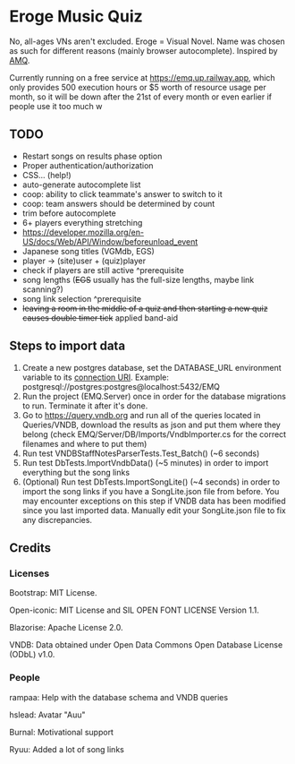 # Eroge Music Quiz

No, all-ages VNs aren't excluded. Eroge = Visual Novel. Name was chosen as such for different reasons (mainly browser
autocomplete). Inspired by [AMQ](https://animemusicquiz.com/).

Currently running on a free service at https://emq.up.railway.app, which only provides 500 execution hours or $5 worth
of resource usage per month, so it will be down after the 21st of every month or even earlier if people use it too much
w

## TODO

* Restart songs on results phase option
* Proper authentication/authorization
* CSS... (help!)
* auto-generate autocomplete list
* coop: ability to click teammate's answer to switch to it
* coop: team answers should be determined by count
* trim before autocomplete
* 6+ players everything stretching
* https://developer.mozilla.org/en-US/docs/Web/API/Window/beforeunload_event
* Japanese song titles (VGMdb, EGS)
* player -> (site)user + (quiz)player
* check if players are still active ^prerequisite
* song lengths (~~EGS~~ usually has the full-size lengths, maybe link scanning?)
* song link selection ^prerequisite
* ~~leaving a room in the middle of a quiz and then starting a new quiz causes double timer tick~~ applied band-aid

## Steps to import data

1. Create a new postgres database, set the DATABASE_URL environment variable to
   its [connection URI](https://www.postgresql.org/docs/current/libpq-connect.html#LIBPQ-CONNSTRING). Example:
   postgresql://postgres:postgres@localhost:5432/EMQ
2. Run the project (EMQ.Server) once in order for the database migrations to run. Terminate it after it's done.
3. Go to https://query.vndb.org and run all of the queries located in Queries/VNDB, download the results as json and put
   them where they belong (check EMQ/Server/DB/Imports/VndbImporter.cs for the correct filenames and where to put them)
4. Run test VNDBStaffNotesParserTests.Test_Batch() (~6 seconds)
5. Run test DbTests.ImportVndbData() (~5 minutes) in order to import everything but the song links
6. (Optional) Run test DbTests.ImportSongLite() (~4 seconds) in order to import the song links if you have a
   SongLite.json file from before. You may encounter exceptions on this step if VNDB data has been modified since you
   last imported data. Manually edit your SongLite.json file to fix any discrepancies.

## Credits

### Licenses

Bootstrap: MIT License.

Open-iconic: MIT License and SIL OPEN FONT LICENSE Version 1.1.

Blazorise: Apache License 2.0.

VNDB: Data obtained under Open Data Commons Open Database License (ODbL) v1.0.

### People

rampaa: Help with the database schema and VNDB queries

hslead: Avatar "Auu"

Burnal: Motivational support

Ryuu: Added a lot of song links
